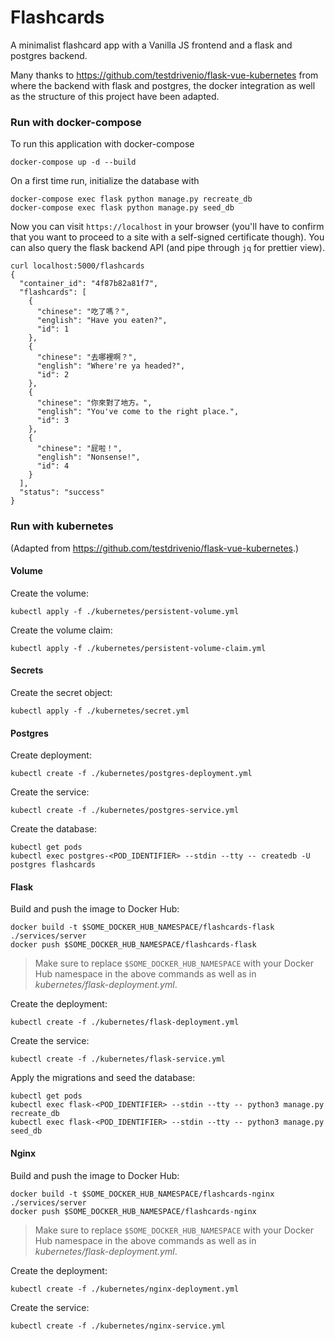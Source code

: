 # Flashcards

A minimalist flashcard app with a Vanilla JS frontend and a flask and postgres backend.

Many thanks to
https://github.com/testdrivenio/flask-vue-kubernetes
from where the backend with flask and postgres, the docker integration as well as the structure of this project have been adapted. 

### Run with docker-compose

To run this application with docker-compose
```
docker-compose up -d --build
```

On a first time run, initialize the database with
``` 
docker-compose exec flask python manage.py recreate_db
docker-compose exec flask python manage.py seed_db 
``` 

Now you can visit `https://localhost` in your browser (you'll have to confirm that you want to proceed to a site with a self-signed certificate though). 
You can also query the flask backend API (and pipe through `jq` for prettier view).
```
curl localhost:5000/flashcards
{
  "container_id": "4f87b82a81f7",
  "flashcards": [
    {
      "chinese": "吃了嗎？",
      "english": "Have you eaten?",
      "id": 1
    },
    {
      "chinese": "去哪裡啊？",
      "english": "Where're ya headed?",
      "id": 2
    },
    {
      "chinese": "你來對了地方。",
      "english": "You've come to the right place.",
      "id": 3
    },
    {
      "chinese": "屁啦！",
      "english": "Nonsense!",
      "id": 4
    }
  ],
  "status": "success"
}
```

### Run with kubernetes

(Adapted from https://github.com/testdrivenio/flask-vue-kubernetes.)

#### Volume

Create the volume:
```
kubectl apply -f ./kubernetes/persistent-volume.yml
```

Create the volume claim:
```
kubectl apply -f ./kubernetes/persistent-volume-claim.yml
```

#### Secrets

Create the secret object:
```
kubectl apply -f ./kubernetes/secret.yml
```

#### Postgres

Create deployment:
```
kubectl create -f ./kubernetes/postgres-deployment.yml
```

Create the service:
```
kubectl create -f ./kubernetes/postgres-service.yml
```

Create the database:
```
kubectl get pods
kubectl exec postgres-<POD_IDENTIFIER> --stdin --tty -- createdb -U postgres flashcards
```

#### Flask

Build and push the image to Docker Hub:
```
docker build -t $SOME_DOCKER_HUB_NAMESPACE/flashcards-flask ./services/server
docker push $SOME_DOCKER_HUB_NAMESPACE/flashcards-flask
```

> Make sure to replace `$SOME_DOCKER_HUB_NAMESPACE` with your Docker Hub namespace in the above commands as well as in *kubernetes/flask-deployment.yml*.

Create the deployment:
```
kubectl create -f ./kubernetes/flask-deployment.yml
```

Create the service:
```
kubectl create -f ./kubernetes/flask-service.yml
```

Apply the migrations and seed the database:
```
kubectl get pods
kubectl exec flask-<POD_IDENTIFIER> --stdin --tty -- python3 manage.py recreate_db
kubectl exec flask-<POD_IDENTIFIER> --stdin --tty -- python3 manage.py seed_db
```

#### Nginx

Build and push the image to Docker Hub:
```
docker build -t $SOME_DOCKER_HUB_NAMESPACE/flashcards-nginx ./services/server
docker push $SOME_DOCKER_HUB_NAMESPACE/flashcards-nginx
```

> Make sure to replace `$SOME_DOCKER_HUB_NAMESPACE` with your Docker Hub namespace in the above commands as well as in *kubernetes/flask-deployment.yml*.

Create the deployment:
```
kubectl create -f ./kubernetes/nginx-deployment.yml
```

Create the service:
```
kubectl create -f ./kubernetes/nginx-service.yml
```
